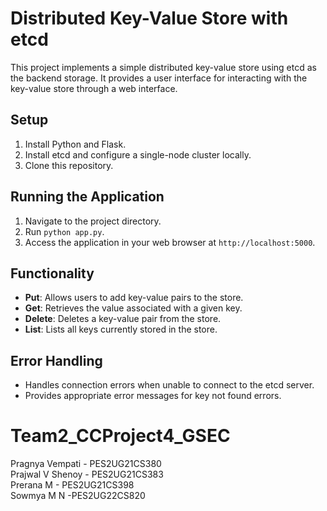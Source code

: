 # Distributed Key-Value Store with etcd

This project implements a simple distributed key-value store using etcd as the backend storage. It provides a user interface for interacting with the key-value store through a web interface.
## Setup
1. Install Python and Flask.
2. Install etcd and configure a single-node cluster locally.
3. Clone this repository.

## Running the Application
1. Navigate to the project directory.
2. Run `python app.py`.
3. Access the application in your web browser at `http://localhost:5000`.

## Functionality
- **Put**: Allows users to add key-value pairs to the store.
- **Get**: Retrieves the value associated with a given key.
- **Delete**: Deletes a key-value pair from the store.
- **List**: Lists all keys currently stored in the store.

## Error Handling
- Handles connection errors when unable to connect to the etcd server.
- Provides appropriate error messages for key not found errors.

# Team2_CCProject4_GSEC            
Pragnya Vempati - PES2UG21CS380                                                                              
Prajwal V Shenoy - PES2UG21CS383                                                         
Prerana M - PES2UG21CS398                                                             
Sowmya M N -PES2UG22CS820                                                      
